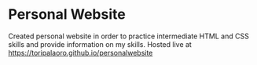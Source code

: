 # Personal Website

Created personal website in order to practice intermediate HTML and CSS skills and provide information on my skills. Hosted live at https://toripalaoro.github.io/personalwebsite
